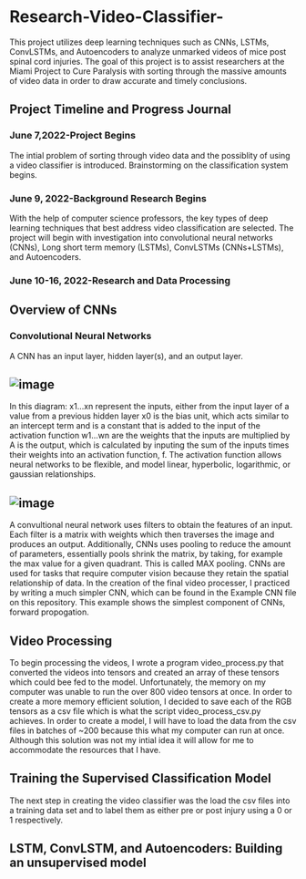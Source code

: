 # Research-Video-Classifier-
This project utilizes deep learning techniques such as CNNs, LSTMs, ConvLSTMs, and Autoencoders to analyze unmarked videos of mice post spinal cord injuries. The goal of this project is to assist researchers at the Miami Project to Cure Paralysis with sorting through the massive amounts of video data in order to draw accurate and timely conclusions. 
## Project Timeline and Progress Journal
### June 7,2022-Project Begins 
The intial problem of sorting through video data and the possiblity of using a video classifier is introduced. Brainstorming on the classification system begins. 
### June 9, 2022-Background Research Begins 
With the help of computer science professors, the key types of deep learning techniques that best address video classification are selected. The project will begin with investigation into convolutional neural networks (CNNs), Long short term memory (LSTMs), ConvLSTMs (CNNs+LSTMs), and Autoencoders. 
### June 10-16, 2022-Research and Data Processing 
## Overview of CNNs
### Convolutional Neural Networks 
A CNN has an input layer, hidden layer(s), and an output layer. 
## ![image](https://files.cdn.thinkific.com/file_uploads/118220/images/9ac/ef7/edb/1583485122964.jpg?width=1920&dpr=2)
In this diagram:
x1...xn represent the inputs, either from the input layer of a value from a previous hidden layer 
x0 is the bias unit, which acts similar to an intercept term and is a constant that is added to the input of the activation function 
w1...wn are the weights that the inputs are multiplied by
A is the output, which is calculated by inputing the sum of the inputs times their weights into an activation function, f. The activation function allows neural networks to be flexible, and model linear, hyperbolic, logarithmic, or gaussian relationships. 
## ![image](https://austingwalters.com/wp-content/uploads/2019/01/image-filter-matrix-cnn.png)
A convultional neural network uses filters to obtain the features of an input. Each filter is a matrix with weights which then traverses the image and produces an output. Additionally, CNNs uses pooling to reduce the amount of parameters, essentially pools shrink the matrix, by taking, for example the max value for a given quadrant. This is called MAX pooling. CNNs are used for tasks that require computer vision because they retain the spatial relationship of data.
In the creation of the final video processer, I practiced by writing a much simpler CNN, which can be found in the Example CNN file on this repository. This example shows the simplest component of CNNs, forward propogation. 
## Video Processing 
To begin processing the videos, I wrote a program video_process.py that converted the videos into tensors and created an array of these tensors which could bee fed to the model. Unfortunately, the memory on my computer was unable to run the over 800 video tensors at once. In order to create a more memory efficient solution, I decided to save each of the RGB tensors as a csv file which is what the script video_process_csv.py achieves. In order to create a model, I will have to load the data from the csv files in batches of ~200 because this what my computer can run at once. Although this solution was not my intial idea it will allow for me to accommodate the resources that I have. 
## Training the Supervised Classification Model 
The next step in creating the video classifier was the load the csv files into a training data set and to label them as either pre or post injury using a 0 or 1 respectively. 
## LSTM, ConvLSTM, and Autoencoders: Building an unsupervised model 























